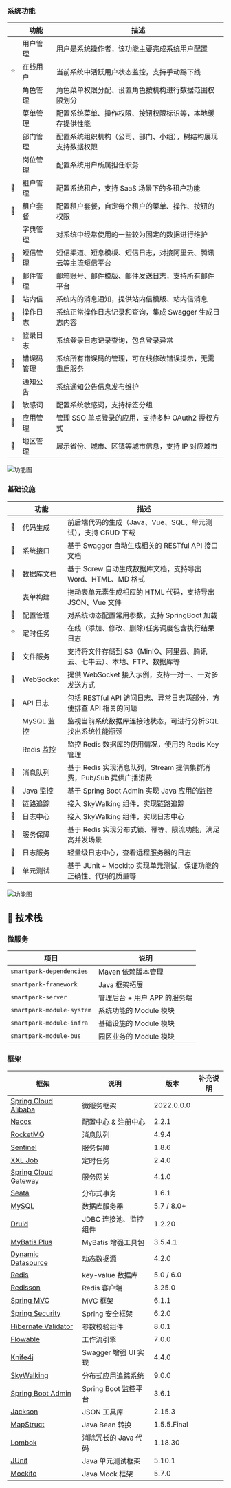### 系统功能

|     | 功能    | 描述                              |
|-----|-------|---------------------------------|
|     | 用户管理  | 用户是系统操作者，该功能主要完成系统用户配置          |
| ⭐️  | 在线用户  | 当前系统中活跃用户状态监控，支持手动踢下线           |
|     | 角色管理  | 角色菜单权限分配、设置角色按机构进行数据范围权限划分      |
|     | 菜单管理  | 配置系统菜单、操作权限、按钮权限标识等，本地缓存提供性能    |
|     | 部门管理  | 配置系统组织机构（公司、部门、小组），树结构展现支持数据权限  |
|     | 岗位管理  | 配置系统用户所属担任职务                    |
| 🚀  | 租户管理  | 配置系统租户，支持 SaaS 场景下的多租户功能        |
| 🚀  | 租户套餐  | 配置租户套餐，自定每个租户的菜单、操作、按钮的权限       |
|     | 字典管理  | 对系统中经常使用的一些较为固定的数据进行维护          |
| 🚀  | 短信管理  | 短信渠道、短息模板、短信日志，对接阿里云、腾讯云等主流短信平台 |
| 🚀  | 邮件管理  | 邮箱账号、邮件模版、邮件发送日志，支持所有邮件平台       |
| 🚀  | 站内信   | 系统内的消息通知，提供站内信模版、站内信消息          |
| 🚀  | 操作日志  | 系统正常操作日志记录和查询，集成 Swagger 生成日志内容 |
| ⭐️  | 登录日志  | 系统登录日志记录查询，包含登录异常               |
| 🚀  | 错误码管理 | 系统所有错误码的管理，可在线修改错误提示，无需重启服务     |
|     | 通知公告  | 系统通知公告信息发布维护                    |
| 🚀  | 敏感词   | 配置系统敏感词，支持标签分组                  |
| 🚀  | 应用管理  | 管理 SSO 单点登录的应用，支持多种 OAuth2 授权方式 |
| 🚀  | 地区管理  | 展示省份、城市、区镇等城市信息，支持 IP 对应城市      |

![功能图](/.image/common/system-feature.png)

### 基础设施

|    | 功能        | 描述                                           |
|----|-----------|----------------------------------------------|
| 🚀 | 代码生成      | 前后端代码的生成（Java、Vue、SQL、单元测试），支持 CRUD 下载       |
| 🚀 | 系统接口      | 基于 Swagger 自动生成相关的 RESTful API 接口文档          |
| 🚀 | 数据库文档     | 基于 Screw 自动生成数据库文档，支持导出 Word、HTML、MD 格式      |
|    | 表单构建      | 拖动表单元素生成相应的 HTML 代码，支持导出 JSON、Vue 文件         |
| 🚀 | 配置管理      | 对系统动态配置常用参数，支持 SpringBoot 加载                 |
| ⭐️ | 定时任务      | 在线（添加、修改、删除)任务调度包含执行结果日志                     |
| 🚀 | 文件服务      | 支持将文件存储到 S3（MinIO、阿里云、腾讯云、七牛云）、本地、FTP、数据库等   | 
| 🚀 | WebSocket | 提供 WebSocket 接入示例，支持一对一、一对多发送方式              |
| 🚀 | API 日志    | 包括 RESTful API 访问日志、异常日志两部分，方便排查 API 相关的问题   |
|    | MySQL 监控  | 监视当前系统数据库连接池状态，可进行分析SQL找出系统性能瓶颈              |
|    | Redis 监控  | 监控 Redis 数据库的使用情况，使用的 Redis Key 管理           |
| 🚀 | 消息队列      | 基于 Redis 实现消息队列，Stream 提供集群消费，Pub/Sub 提供广播消费 |
| 🚀 | Java 监控   | 基于 Spring Boot Admin 实现 Java 应用的监控           |
| 🚀 | 链路追踪      | 接入 SkyWalking 组件，实现链路追踪                      |
| 🚀 | 日志中心      | 接入 SkyWalking 组件，实现日志中心                      |
| 🚀 | 服务保障      | 基于 Redis 实现分布式锁、幂等、限流功能，满足高并发场景              |
| 🚀 | 日志服务      | 轻量级日志中心，查看远程服务器的日志                           |
| 🚀 | 单元测试      | 基于 JUnit + Mockito 实现单元测试，保证功能的正确性、代码的质量等    |

![功能图](/.image/common/infra-feature.png)



## 🐨 技术栈

### 微服务

| 项目                        | 说明                 |
|---------------------------|--------------------|
| `smartpark-dependencies`  | Maven 依赖版本管理       |
| `smartpark-framework`     | Java 框架拓展          |
| `smartpark-server`        | 管理后台 + 用户 APP 的服务端 |
| `smartpark-module-system` | 系统功能的 Module 模块    |
| `smartpark-module-infra`  | 基础设施的 Module 模块    |
| `smartpark-module-bus`     | 园区业务的 Module 模块    |


### 框架

| 框架                                                                                          | 说明               | 版本          | 补充说明                                                            |
|---------------------------------------------------------------------------------------------|------------------|-------------|-----------------------------------------------------------------|
| [Spring Cloud Alibaba](https://github.com/alibaba/spring-cloud-alibaba)                     | 微服务框架            | 2022.0.0.0  |                                                                 |
| [Nacos](https://github.com/alibaba/nacos)                                                   | 配置中心 & 注册中心      | 2.2.1       |                |
| [RocketMQ](https://github.com/apache/rocketmq)                                              | 消息队列             | 4.9.4       |             |
| [Sentinel](https://github.com/alibaba/sentinel)                                             | 服务保障             | 1.8.6       |             |
| [XXL Job](https://github.com/xuxueli/xxl-job)                                               | 定时任务             | 2.4.0       |        |
| [Spring Cloud Gateway](https://github.com/spring-cloud/spring-cloud-gateway)                | 服务网关             | 4.1.0       |  |
| [Seata](https://github.com/seata/seata)                                                     | 分布式事务            | 1.6.1       |                |
| [MySQL](https://www.mysql.com/cn/)                                                          | 数据库服务器           | 5.7 / 8.0+  |                                                                 |
| [Druid](https://github.com/alibaba/druid)                                                   | JDBC 连接池、监控组件    | 1.2.20      |       |
| [MyBatis Plus](https://mp.baomidou.com/)                                                    | MyBatis 增强工具包    | 3.5.4.1     |              |
| [Dynamic Datasource](https://dynamic-datasource.com/)                                       | 动态数据源            | 4.2.0       |      |
| [Redis](https://redis.io/)                                                                  | key-value 数据库    | 5.0 / 6.0   |                                                                 |
| [Redisson](https://github.com/redisson/redisson)                                            | Redis 客户端        | 3.25.0      |               |
| [Spring MVC](https://github.com/spring-projects/spring-framework/tree/master/spring-webmvc) | MVC 框架           | 6.1.1       |                    |
| [Spring Security](https://github.com/spring-projects/spring-security)                       | Spring 安全框架      | 6.2.0       |       |
| [Hibernate Validator](https://github.com/hibernate/hibernate-validator)                     | 参数校验组件           | 8.0.1       |           |
| [Flowable](https://github.com/flowable/flowable-engine)                                     | 工作流引擎            | 7.0.0       |                                 |
| [Knife4j](https://gitee.com/xiaoym/knife4j)                                                 | Swagger 增强 UI 实现 | 4.4.0       |              |
| [SkyWalking](https://skywalking.apache.org/)                                                | 分布式应用追踪系统        | 9.0.0       |           |
| [Spring Boot Admin](https://github.com/codecentric/spring-boot-admin)                       | Spring Boot 监控平台 | 3.6.1       |                 |
| [Jackson](https://github.com/FasterXML/jackson)                                             | JSON 工具库         | 2.15.3      |                                                                 |
| [MapStruct](https://mapstruct.org/)                                                         | Java Bean 转换     | 1.5.5.Final |             |
| [Lombok](https://projectlombok.org/)                                                        | 消除冗长的 Java 代码    | 1.18.30     |               |
| [JUnit](https://junit.org/junit5/)                                                          | Java 单元测试框架      | 5.10.1      |                                                                 |
| [Mockito](https://github.com/mockito/mockito)                                               | Java Mock 框架     | 5.7.0       |                                                                 |


